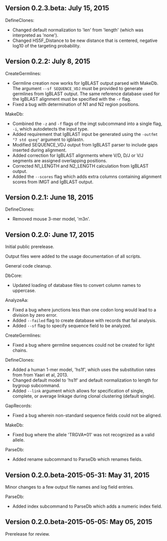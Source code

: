 Version 0.2.3.beta:  July 15, 2015
-------------------------------------------------------------------------------

DefineClones:

+ Changed default normalization to 'len' from 'length' (which was interpreted
  as 'none').
+ Changed HS5F_Distance to be new distance that is centered, negative log10
  of the targeting probability.
   

Version 0.2.2:  July 8, 2015
-------------------------------------------------------------------------------

CreateGermlines:

+ Germline creation now works for IgBLAST output parsed with MakeDb. The 
  argument `--sf SEQUENCE_VDJ` must be provided to generate germlines from 
  IgBLAST output. The same reference database used for the IgBLAST alignment
  must be specified with the `-r` flag.
+ Fixed a bug with determination of N1 and N2 region positions.

MakeDb:

+ Combined the `-z` and `-f` flags of the imgt subcommand into a single flag, 
  `-i`, which autodetects the input type.
+ Added requirement that IgBLAST input be generated using the 
  `-outfmt "7 std qseq"` argument to igblastn.
+ Modified SEQUENCE_VDJ output from IgBLAST parser to include gaps inserted 
  during alignment.
+ Added correction for IgBLAST alignments where V/D, D/J or V/J segments are
  assigned overlapping positions.
+ Corrected N1_LENGTH and N2_LENGTH calculation from IgBLAST output.
+ Added the `--scores` flag which adds extra columns containing alignment 
  scores from IMGT and IgBLAST output.


Version 0.2.1:  June 18, 2015
-------------------------------------------------------------------------------

DefineClones:

+ Removed mouse 3-mer model, 'm3n'. 


Version 0.2.0:  June 17, 2015
-------------------------------------------------------------------------------

Initial public prerelease.  

Output files were added to the usage documentation of all scripts. 

General code cleanup.  

DbCore:

+ Updated loading of database files to convert column names to uppercase.

AnalyzeAa:

+ Fixed a bug where junctions less than one codon long would lead to a 
  division by zero error.
+ Added `--failed` flag to create database with records that fail analysis.
+ Added `--sf` flag to specify sequence field to be analyzed.

CreateGermlines:

+ Fixed a bug where germline sequences could not be created for light chains.

DefineClones:

+ Added a human 1-mer model, 'hs1f', which uses the substitution rates from 
  from Yaari et al, 2013.
+ Changed default model to 'hs1f' and default normalization to length for 
  bygroup subcommand.
+ Added `--link` argument which allows for specification of single, complete,
  or average linkage during clonal clustering (default single).

GapRecords:

+ Fixed a bug wherein non-standard sequence fields could not be aligned. 

MakeDb:

+ Fixed bug where the allele 'TRGVA*01' was not recognized as a valid allele.

ParseDb:

+ Added rename subcommand to ParseDb which renames fields.



Version 0.2.0.beta-2015-05-31:  May 31, 2015
-------------------------------------------------------------------------------

Minor changes to a few output file names and log field entries.

ParseDb:

+ Added index subcommand to ParseDb which adds a numeric index field.


Version 0.2.0.beta-2015-05-05:  May 05, 2015
-------------------------------------------------------------------------------

Prerelease for review.